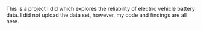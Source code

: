This is a project I did which explores the reliability of electric vehicle battery data. I did not upload the data set, however, my code and findings are all here.
